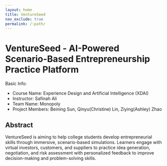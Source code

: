 ```yaml
---
layout: home
title: VentureSeed
nav_exclude: true
permalink: /:path/
---
```


# VentureSeed - AI-Powered Scenario-Based Entrepreneurship Practice Platform

Basic Info: 

- Course Name: Experience Design and Artificial Intelligence (XDAI)
- Instructor: Safinah Ali
- Team Name: Monopoly
- Project Members: Beining Sun, Qinyu(Christine) Lin, Ziying(Ashley) Zhao

## Abstract
VentureSeed is aiming to help college students develop entrepreneurial skills through immersive, scenario-based simulations. Learners engage with virtual investors, customers, and suppliers to practice idea generation, negotiation, and risk assessment with personalized feedback to improve decision-making and problem-solving skills.
